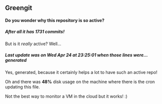 ## Greengit

#### Do you wonder why this repository is so active?

##### After all it has 1731 commits!

But is it *really* active? Well...

##### Last update was on Wed Apr 24 at 23:25:01 when those lines were... generated

Yes, generated, because it certainly helps a lot to have such an active repo!

Oh and there was **48%** disk usage on the machine
where there is the cron updating this file.

Not the best way to monitor a VM in the cloud but it works! :)
